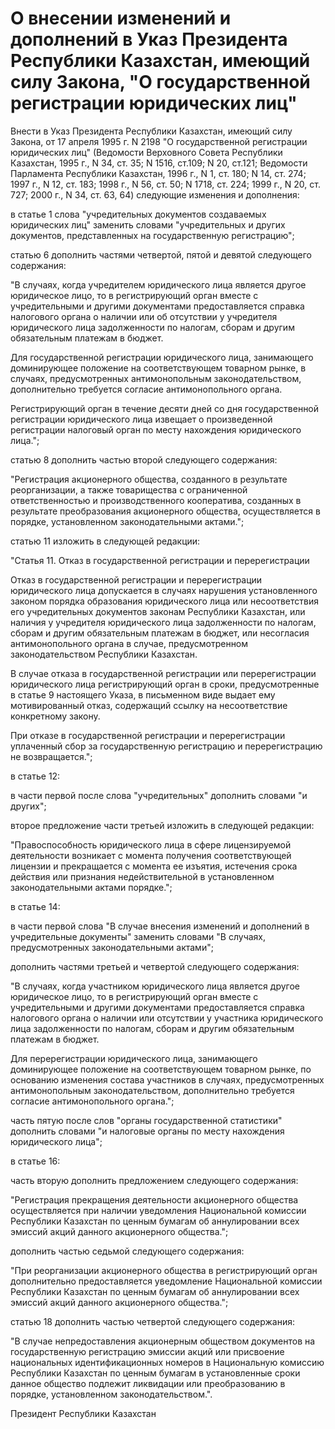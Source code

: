 # О внесении изменений и дополнений в Указ Президента Республики Казахстан, имеющий силу Закона, "О государственной регистрации юридических лиц"

Внести в Указ Президента Республики Казахстан, имеющий силу Закона, от 17 апреля 1995 г. N 2198 "О государственной регистрации юридических лиц" (Ведомости Верховного Совета Республики Казахстан, 1995 г., N 34, ст. 35; N 1516, ст.109; N 20, ст.121; Ведомости Парламента Республики Казахстан, 1996 г., N 1, ст. 180; N 14, ст. 274; 1997 г., N 12, ст. 183; 1998 г., N 56, ст. 50; N 1718, ст. 224; 1999 г., N 20, ст. 727; 2000 г., N 34, ст. 63, 64) следующие изменения и дополнения:

в статье 1 слова "учредительных документов создаваемых юридических лиц" заменить словами "учредительных и других документов, представленных на государственную регистрацию";

статью 6 дополнить частями четвертой, пятой и девятой следующего содержания:

"В случаях, когда учредителем юридического лица является другое юридическое лицо, то в регистрирующий орган вместе с учредительными и другими документами предоставляется справка налогового органа о наличии или об отсутствии у учредителя юридического лица задолженности по налогам, сборам и другим обязательным платежам в бюджет.

Для государственной регистрации юридического лица, занимающего доминирующее положение на соответствующем товарном рынке, в случаях, предусмотренных антимонопольным законодательством, дополнительно требуется согласие антимонопольного органа.

Регистрирующий орган в течение десяти дней со дня государственной регистрации юридического лица извещает о произведенной регистрации налоговый орган по месту нахождения юридического лица.";

статью 8 дополнить частью второй следующего содержания:

"Регистрация акционерного общества, созданного в результате реорганизации, а также товарищества с ограниченной ответственностью и производственного кооператива, созданных в результате преобразования акционерного общества, осуществляется в порядке, установленном законодательными актами.";

статью 11 изложить в следующей редакции:

"Статья 11. Отказ в государственной регистрации и перерегистрации

Отказ в государственной регистрации и перерегистрации юридического лица допускается в случаях нарушения установленного законом порядка образования юридического лица или несоответствия его учредительных документов законам Республики Казахстан, или наличия у учредителя юридического лица задолженности по налогам, сборам и другим обязательным платежам в бюджет, или несогласия антимонопольного органа в случае, предусмотренном законодательством Республики Казахстан.

В случае отказа в государственной регистрации или перерегистрации юридического лица регистрирующий орган в сроки, предусмотренные в статье 9 настоящего Указа, в письменном виде выдает ему мотивированный отказ, содержащий ссылку на несоответствие конкретному закону.

При отказе в государственной регистрации и перерегистрации уплаченный сбор за государственную регистрацию и перерегистрацию не возвращается.";

в статье 12:

в части первой после слова "учредительных" дополнить словами "и других";

второе предложение части третьей изложить в следующей редакции:

"Правоспособность юридического лица в сфере лицензируемой деятельности возникает с момента получения соответствующей лицензии и прекращается с момента ее изъятия, истечения срока действия или признания недействительной в установленном законодательными актами порядке.";

в статье 14:

в части первой слова "В случае внесения изменений и дополнений в учредительные документы" заменить словами "В случаях, предусмотренных законодательными актами";

дополнить частями третьей и четвертой следующего содержания:

"В случаях, когда участником юридического лица является другое юридическое лицо, то в регистрирующий орган вместе с учредительными и другими документами предоставляется справка налогового органа о наличии или отсутствии у участника юридического лица задолженности по налогам, сборам и другим обязательным платежам в бюджет.

Для перерегистрации юридического лица, занимающего доминирующее положение на соответствующем товарном рынке, по основанию изменения состава участников в случаях, предусмотренных антимонопольным законодательством, дополнительно требуется согласие антимонопольного органа.";

часть пятую после слов "органы государственной статистики" дополнить словами "и налоговые органы по месту нахождения юридического лица";

в статье 16:

часть вторую дополнить предложением следующего содержания:

"Регистрация прекращения деятельности акционерного общества осуществляется при наличии уведомления Национальной комиссии Республики Казахстан по ценным бумагам об аннулировании всех эмиссий акций данного акционерного общества.";

дополнить частью седьмой следующего содержания:

"При реорганизации акционерного общества в регистрирующий орган дополнительно предоставляется уведомление Национальной комиссии Республики Казахстан по ценным бумагам об аннулировании всех эмиссий акций данного акционерного общества.";

статью 18 дополнить частью четвертой следующего содержания:

"В случае непредоставления акционерным обществом документов на государственную регистрацию эмиссии акций или присвоение национальных идентификационных номеров в Национальную комиссию Республики Казахстан по ценным бумагам в установленные сроки данное общество подлежит ликвидации или преобразованию в порядке, установленном законодательством.".

Президент Республики Казахстан

